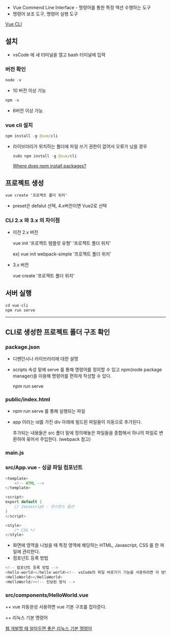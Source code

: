 - Vue Commend Line Interface - 명령어를 통한 특정 액션 수행하는 도구
- 명령어 보조 도구, 명령어 실행 도구

[Vue CLI](https://cli.vuejs.org/)

## 설치

- vsCode 에 새 터미널을 열고 bash 터미널에 입력

### 버전 확인

```java
node -v
```

- 10 버전 이상 가능

```java
npm -v
```

- 6버전 이상 가능

### vue cli 설치

```java
npm install -g @vue/cli
```

- 라이브러리가 위치하는 폴더에 파일 쓰기 권한이 없어서 오류가 났을 경우

    ```java
    sudo npm install -g @vue/cli
    ```

    [Where does npm install packages?](https://stackoverflow.com/questions/5926672/where-does-npm-install-packages)

## 프로젝트 생성

```java
vue create '프로젝트 폴더 위치'
```

- preset은 defalut 선택, 4.x버전이면 Vue2로 선택

### CLI 2.x 와 3.x 의 차이점

- 이전 2.x 버전

    vue init '프로젝트 템플릿 유형' '프로젝트 폴더 위치'

    ex) vue init webpack-simple '프로젝트 폴더 위치'

- 3.x 버전

    vue create '프로젝트 폴더 위치'

## 서버 실행

```java
cd vue-cli
npm run serve
```

---

## CLI로 생성한 프로젝트 폴더 구조 확인

### package.json

- 디펜던시나 라이브러리에 대한 설명
- scripts 속성 밑에 serve 를 통해 명령어를 정의할 수 있고 npm(node package manager)을 이용해 명령어를 편하게 작성할 수 있다.

    npm run serve

### public/index.html

- npm run serve 를 통해 실행되는 파일
- app 이라는 id를 가진 div 아래에 빌드된 파일들이 자동으로 추가된다.

    추가되는 내용들은 src 폴더 밑에 정의해놓은 파일들을 종합해서 하나의 파일로 변환하여 묶어서 주입한다. (webpack 참고)

### main.js

### src/App.vue - 싱글 파일 컴포넌트

```java
<template>
    <!-- HTML -->
</template>

<script>
export default {
    // Javascript - 인스턴스 옵션
}
</script>

<style>
    /* CSS */
</style>
```

- 화면에 영역을 나눴을 때 특정 영역에 해당하는 HTML, Javascript, CSS 를 한 파일에 관리한다.
- 컴포넌트 등록 방법

```java
<!-- 컴포넌트 등록 방법 -->
<hello-world></hello-world><!-- vsCode의 파일 바로가기 기능을 사용하려면 이 방법을 사용해야한다. -->
<HelloWorld></HelloWorld>
<HelloWorld/><!-- 진보된 방식 -->
```

### src/components/HelloWorld.vue

++ vue 자동완성 사용하면 vue 기본 구조를 잡아준다.

++ 리눅스 기본 명령어

[웹 개발할 때 알아두면 좋은 리눅스 기본 명령어](https://joshua1988.github.io/web-development/linux-commands-for-beginners/)
